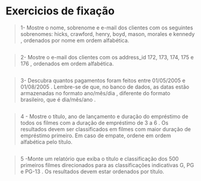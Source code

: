 # Exercicios de fixação

> 1- Mostre o nome, sobrenome e e-mail dos clientes com os seguintes sobrenomes: hicks, crawford, henry, boyd, mason, morales e kennedy , ordenados por nome em ordem alfabética.

```console

```

> 2- Mostre o e-mail dos clientes com os address_id 172, 173, 174, 175 e 176 , ordenados em ordem alfabética.

```console

```

> 3- Descubra quantos pagamentos foram feitos entre 01/05/2005 e 01/08/2005 . Lembre-se de que, no banco de dados, as datas estão armazenadas no formato ano/mês/dia , diferente do formato brasileiro, que é dia/mês/ano .

```console

```

> 4 - Mostre o título, ano de lançamento e duração do empréstimo de todos os filmes com a duração de empréstimo de 3 a 6 . Os resultados devem ser classificados em filmes com maior duração de empréstimo primeiro. Em caso de empate, ordene em ordem alfabética pelo título.

```console

```

> 5 -Monte um relatório que exiba o título e classificação dos 500 primeiros filmes direcionados para as classificações indicativas G, PG e PG-13 . Os resultados devem estar ordenados por título.

```console

```
